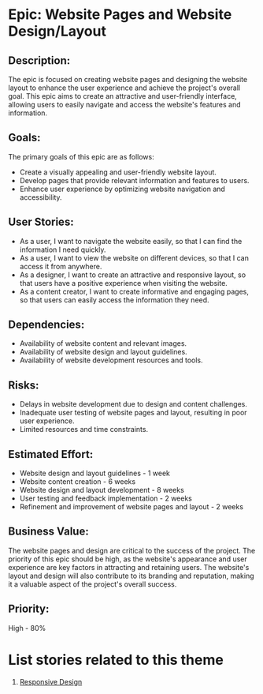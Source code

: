 # Epic: Website Pages and Website Design/Layout

## Description:
The epic is focused on creating website pages and designing the website layout to enhance the user experience and achieve the project's overall goal. This epic aims to create an attractive and user-friendly interface, allowing users to easily navigate and access the website's features and information.

## Goals:
The primary goals of this epic are as follows:

* Create a visually appealing and user-friendly website layout.
* Develop pages that provide relevant information and features to users.
* Enhance user experience by optimizing website navigation and accessibility.

## User Stories:
* As a user, I want to navigate the website easily, so that I can find the information I need quickly.
* As a user, I want to view the website on different devices, so that I can access it from anywhere.
* As a designer, I want to create an attractive and responsive layout, so that users have a positive experience when visiting the website.
* As a content creator, I want to create informative and engaging pages, so that users can easily access the information they need.

## Dependencies:
* Availability of website content and relevant images.
* Availability of website design and layout guidelines.
* Availability of website development resources and tools.

## Risks:
* Delays in website development due to design and content challenges.
* Inadequate user testing of website pages and layout, resulting in poor user experience.
* Limited resources and time constraints.

## Estimated Effort:
* Website design and layout guidelines - 1 week
* Website content creation - 6 weeks
* Website design and layout development - 8 weeks
* User testing and feedback implementation - 2 weeks
* Refinement and improvement of website pages and layout - 2 weeks

## Business Value:
The website pages and design are critical to the success of the project. The priority of this epic should be high, as the website's appearance and user experience are key factors in attracting and retaining users. The website's layout and design will also contribute to its branding and reputation, making it a valuable aspect of the project's overall success.

## Priority:
High - 80%

# List stories related to this theme
1. [Responsive Design](user_stories/story_webpages.md)
